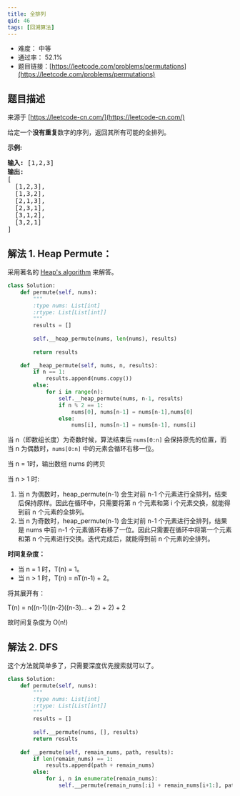 ```yaml
---
title: 全排列
qid: 46
tags: [回溯算法]
---
```



- 难度： 中等
- 通过率： 52.1%
- 题目链接：[https://leetcode.com/problems/permutations](https://leetcode.com/problems/permutations)


## 题目描述

来源于 [https://leetcode-cn.com/](https://leetcode-cn.com/)

<p>给定一个<strong>没有重复</strong>数字的序列，返回其所有可能的全排列。</p>

<p><strong>示例:</strong></p>

<pre><strong>输入:</strong> [1,2,3]
<strong>输出:</strong>
[
  [1,2,3],
  [1,3,2],
  [2,1,3],
  [2,3,1],
  [3,1,2],
  [3,2,1]
]</pre>


## 解法 1. Heap Permute：

采用著名的 [Heap's algorithm](https://en.wikipedia.org/wiki/Heap's_algorithm) 来解答。

```python
class Solution:
    def permute(self, nums):
        """
        :type nums: List[int]
        :rtype: List[List[int]]
        """
        results = []
        
        self.__heap_permute(nums, len(nums), results)
        
        return results
        
    def __heap_permute(self, nums, n, results):
        if n == 1:
            results.append(nums.copy())
        else:
            for i in range(n):
                self.__heap_permute(nums, n-1, results)
                if n % 2 == 1:
                    nums[0], nums[n-1] = nums[n-1],nums[0]
                else:
                    nums[i], nums[n-1] = nums[n-1], nums[i]
```


当 n（即数组长度）为奇数时候，算法结束后 `nums[0:n]` 会保持原先的位置，而当 n 为偶数时，`nums[0:n]` 中的元素会循环右移一位。

当 n = 1时，输出数组 nums 的拷贝

当 n > 1 时:

1. 当 n 为偶数时，heap_permute(n-1) 会生对前 n-1 个元素进行全排列，结束后保持原样。因此在循环中，只需要将第 n 个元素和第 i 个元素交换，就能得到前 n 个元素的全排列。
2. 当 n 为奇数时，heap_permute(n-1) 会生对前 n-1 个元素进行全排列，结果是 nums 中前 n-1 个元素循环右移了一位。因此只需要在循环中将第一个元素和第 n 个元素进行交换。迭代完成后，就能得到前 n 个元素的全排列。


**时间复杂度：**

- 当 n = 1 时，T(n) = 1。 
- 当 n > 1 时，T(n) = nT(n-1) + 2。

将其展开有：

T(n) = n((n-1)((n-2)((n-3)… + 2) + 2) + 2

故时间复杂度为 O(n!)

## 解法 2. DFS

这个方法就简单多了，只需要深度优先搜索就可以了。

```python
class Solution:
    def permute(self, nums):
        """
        :type nums: List[int]
        :rtype: List[List[int]]
        """
        results = []
        
        self.__permute(nums, [], results)
        return results
        
    def __permute(self, remain_nums, path, results):
        if len(remain_nums) == 1:
            results.append(path + remain_nums)
        else:
            for i, n in enumerate(remain_nums):
                self.__permute(remain_nums[:i] + remain_nums[i+1:], path + [n], results)
```

